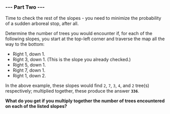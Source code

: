 ### --- Part Two ---

Time to check the rest of the slopes - you need to minimize the probability
of a sudden arboreal stop, after all.

Determine the number of trees you would encounter if, for each of the
following slopes, you start at the top-left corner and traverse the map all
the way to the bottom:

- Right 1, down 1.
- Right 3, down 1. (This is the slope you already checked.)
- Right 5, down 1.
- Right 7, down 1.
- Right 1, down 2.

In the above example, these slopes would find `2`, `7`, `3`, `4`, and `2` tree(s)
respectively; multiplied together, these produce the answer **`336`**.

**What do you get if you multiply together the number of trees encountered on
each of the listed slopes?**
